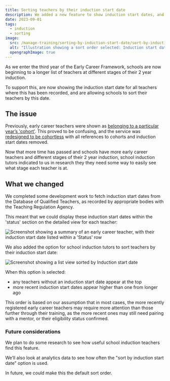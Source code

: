 ```yaml
---
title: Sorting teachers by their induction start date
description: We added a new feature to show induction start dates, and allow schools to sort their teachers by this date.
date: 2023-09-01
tags:
  - induction
  - sorting
image:
  src: /manage-training/sorting-by-induction-start-date/sort-by-induction-start-date.png
  alt: "Illustration showing a sort order selected: Induction start date"
  opengraphImage: true
---
```


As we enter the third year of the Early Career Framework, schools are now beginning to a longer list of teachers at different stages of their 2 year induction.

To support this, are now showing the induction start date for all teachers where this has been recorded, and are allowing schools to sort their teachers by this date.

## The issue

Previously, early career teachers were shown as [belonging to a particular year’s 'cohort'](/manage-training/school-managing-viewing-participants-in-cohort/). This proved to be confusing, and the service was [redesigned to be cohortless](/manage-training/new-manage-training-dashboard-and-review-app/) with all references to cohorts and induction start dates removed.

Now that more time has passed and schools have more early career teachers and different stages of their 2 year induction, school induction tutors indicated to us in research they they need some way to easily see what stage each teacher is at.

## What we changed

We completed some development work to fetch induction start dates from the Database of Qualified Teachers, as recorded by appropriate bodies with the Teaching Regulation Agency.

This meant that we could display these induction start dates within the 'status' section on the detailed view for each teacher:

![Screenshot showing a summary of an early career teacher, with their induction start date listed within a 'Status' row](induction-start-date-detail.png)

We also added the option for school induction tutors to sort teachers by their induction start date:

![Screenshot showing a list view sorted by Induction start date](sorted-by-induction-start-date.png)

When this option is selected:

* any teachers without an induction start date appear at the top
* more recent induction start dates appear higher than one from longer ago

This order is based on our assumption that in most cases, the more recently registered early career teachers may require more attention than those further through their training, as the more recent ones may still need pairing with a mentor, or their eligibility status confirmed.

### Future considerations

We plan to do some research to see how useful school induction teachers find this feature.

We’ll also look at analytics data to see how often the "sort by induction start date" option is used.

In future, we could make this the default sort order.

